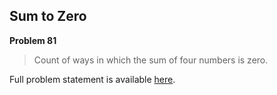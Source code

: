 Sum to Zero
-----------

**Problem 81**

> Count of ways in which the sum of four numbers is zero.

Full problem statement is available [here][mirror].

[mirror]: https://github.com/rdtsc/codeeval-problem-statements/tree/master/moderate/081-sum-to-zero/
          "View Problem Statement Mirror"
